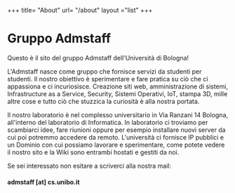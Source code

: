 +++
title= "About"
url= "/about"
layout ="list"
+++

# Gruppo Admstaff

Questo è il sito del gruppo Admstaff dell'Università di Bologna!

L'Admstaff nasce come gruppo che fornisce servizi da studenti per studenti.
Il nostro obiettivo è sperimentare e fare pratica su ciò che ci appassiona e ci incuriosisce.
Creazione siti web, amministrazione di sistemi, Infrastructure as a Service, Security, Sistemi Operativi, IoT, stampa 3D, mille altre cose e tutto ciò che stuzzica la curiosità è alla nostra portata.

Il nostro laboratorio è nel complesso universitario in Via Ranzani 14 Bologna, all'interno del laboratorio di Informatica.
In laboratorio ci troviamo per scambiarci idee, fare riunioni oppure per esempio installare nuovi server da cui poi potremmo accedere da remoto.
L'università ci fornisce IP pubblici e un Dominio con cui possiamo lavorare e sperimentare, come potete vedere il nostro sito e la Wiki sono entrambi hostati e gestiti da noi.

Se sei interessato non esitare a scriverci alla nostra mail:

#### admstaff [at] cs.unibo.it
